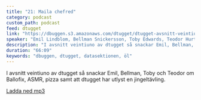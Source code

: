```yaml
---
title: "21: Maila chefred"
category: podcast
custom_path: podcast
feed: dtugget
link: "https://dbuggen.s3.amazonaws.com/dtugget/dtugget-avsnitt-veintiuno.mp3"
speaker: "Emil Lindblom, Bellman Snickersson, Toby Edwards, Teodor Hurtigh Isaacs"
description: "I avsnitt veintiuno av dtugget så snackar Emil, Bellman, Toby och Teodor om Ballofix, ASMR, pizza samt att dtugget har utlyst en jingeltävling."
duration: "66:09"
keywords: "dbuggen, dtugget, datasektionen, öl"
---
```

<script src="/audiojs/audio.min.js"></script>
<script>
  audiojs.events.ready(function() {
    var as = audiojs.createAll();
  });
</script>

I avsnitt veintiuno av dtugget så snackar Emil, Bellman, Toby och Teodor om Ballofix, ASMR, pizza samt att dtugget har utlyst en jingeltävling.

<audio src="{{ page.link }}" preload="auto"></audio>

<p class="center">
  <a class="center" href="{{ page.link }}">Ladda ned mp3</a>
</p>
